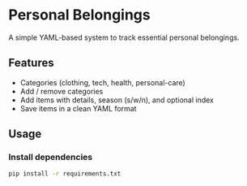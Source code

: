 # Personal Belongings

A simple YAML-based system to track essential personal belongings.

## Features
- Categories (clothing, tech, health, personal-care)
- Add / remove categories
- Add items with details, season (s/w/n), and optional index
- Save items in a clean YAML format

## Usage

### Install dependencies
```bash
pip install -r requirements.txt
